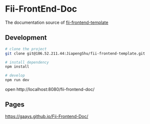 # Fii-FrontEnd-Doc

The documentation source of [fii-frontend-template](http://106.52.211.44:5674/JiapengShu/fii-frontend-template)

## Development

```bash
# clone the project
git clone git@106.52.211.44:JiapengShu/fii-frontend-template.git

# install dependency
npm install

# develop
npm run dev
```

open http://localhost:8080/fii-frontend-doc/

## Pages

https://gaays.github.io/Fii-Frontend-Doc/